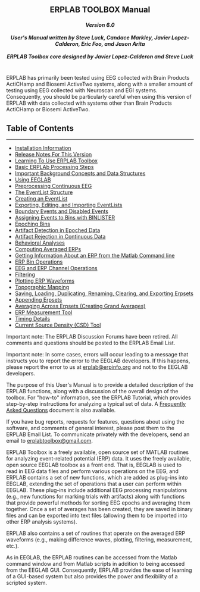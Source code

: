 <h2 align="center">ERPLAB TOOLBOX Manual </h2>
<h5 align="center">
Version 6.0<br><br>
User's Manual written by Steve Luck, Candace Markley, Javier Lopez-Calderon, Eric Foo, and Jason Arita<br><br>
ERPLAB Toolbox core designed by Javier Lopez-Calderon and Steve Luck<br><br>
</h5>

ERPLAB has primarily been tested using EEG collected with Brain Products ActiCHamp and Biosemi ActiveTwo systems, along with a smaller amount of testing using EEG collected with Neuroscan and EGI systems. Consequently, you should be particularly careful when using this version of ERPLAB with data collected with systems other than Brain Products ActiCHamp or Biosemi ActiveTwo.


## Table of Contents
---
- [Installation Information](./Installation)
- [Release Notes For This Version](https://github.com/lucklab/erplab/releases/)
- [Learning To Use ERPLAB Toolbox](./Learning-to-Use-ERPLAB-Toolbox)
- [Basic ERPLAb Processing Steps](./Basic-ERPLAB-Processing-Steps)
- [Important Background Concepts and Data Structures](./Important-Background-Concepts-and-Data-Structures)
- [Using EEGLAB](./Using-EEGLAB)
- [Preprocessing Continuous EEG](./Preprocessing-Continuous-EEG-Data)
- [The EventList Structure](./The-EVENTLIST-Structure)
- [Creating an EventList](./Creating-An-EVENTLIST)
- [Exporting, Editing, and Importing EventLists](./Exporting,-Editing,-and-Importing-EVENTLISTS)
- [Boundary Events and Disabled Events](./Boundary-Events-and-Disabled-Events)
- [Assigning Events to Bins with BINLISTER](./Assigning-Events-to-Bins-with-BINLISTER)
- [Epoching Bins](./Epoching-Bins)
- [Artifact Detection in Epoched Data](./Artifact-Detection-in-Epoched-Data)
- [Artifact Rejection in Continuous Data](./Artifact-Rejection-in-Continuous-Data)
- [Behavioral Analyses](./Behavioral-Analyses)
- [Computing Averaged ERPs](./Computing-Averaged-ERPs)
- [Getting Information About an ERP from the Matlab Command line](./Getting-Information-about-an-ERP-from-the-Matlab-Command-Line)
- [ERP Bin Operations](./ERP-Bin-Operations)
- [EEG and ERP Channel Operations](./EEG-and-ERP-Channel-Operations)
- [Filtering](./Filtering)
- [Plotting ERP Waveforms](./Plotting-ERP-Waveforms)
- [Topographic Mapping](./Topographic-Mapping)
- [Saving, Loading, Duplicating, Renaming, Clearing, and Exporting Erpsets](./Saving,-Loading,-Duplicating,-Renaming,-Clearing,-and-Exporting-ERPSETS)
- [Appending Erpsets](./Appending-ERPSETS)
- [Averaging Across Erpsets (Creating Grand Averages)](./Averaging-Across-ERPSETS-(Creating-Grand-Averages))
- [ERP Measurement Tool](./ERP-Measurement-Tool)
- [Timing Details](./Timing-Details)
- [Current Source Density (CSD) Tool](./Current-Source-Density-(CSD)-tool)

Important note: The ERPLAB Discussion Forums have been retired. All comments and questions should be posted to the ERPLAB Email List.

Important note: In some cases, errors will occur leading to a message that instructs you to report the error to the EEGLAB developers.  If this happens, please report the error to us at erplab@erpinfo.org and not to the EEGLAB developers.

The purpose of this User's Manual is to provide a detailed description of the ERPLAB functions, along with a discussion of the overall design of the toolbox.  For "how-to" information, see the ERPLAB Tutorial, which provides step-by-step instructions for analyzing a typical set of data.  A [Frequently Asked Questions](./Troubleshooting-and-Frequently-Asked-Questions) document is also available.

If you have bug reports, requests for features, questions about using the software, and comments of general interest, please post them to the ERPLAB Email List.  To communicate privately with the developers, send an email to erplabtoolbox@gmail.com.

ERPLAB Toolbox is a freely available, open source set of MATLAB routines for analyzing event-related potential (ERP) data.  It uses the freely available, open source EEGLAB toolbox as a front end.  That is, EEGLAB is used to read in EEG data files and perform various operations on the EEG, and ERPLAB contains a set of new functions, which are added as plug-ins into EEGLAB, extending the set of operations that a user can perform within EEGLAB. These plug-ins include additional EEG processing manipulations (e.g., new functions for marking trials with artifacts) along with functions that provide powerful methods for sorting EEG epochs and averaging them together.  Once a set of averages has been created, they are saved in binary files and can be exported into text files (allowing them to be imported into other ERP analysis systems).

ERPLAB also contains a set of routines that operate on the averaged ERP waveforms (e.g., making difference waves, plotting, filtering, measurement, etc.).

As in EEGLAB, the ERPLAB routines can be accessed from the Matlab command window and from Matlab scripts in addition to being accessed from the EEGLAB GUI. Consequently, ERPLAB provides the ease of learning of a GUI-based system but also provides the power and flexibility of a scripted system.
